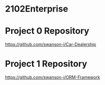 # 2102Enterprise
# Project 0 Repository
https://github.com/swanson-j/Car-Dealership

# Project 1 Repository
https://github.com/swanson-j/ORM-Framework

